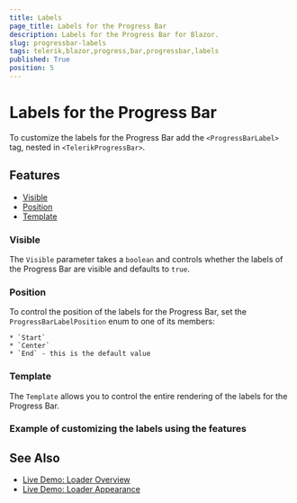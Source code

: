 ```yaml
---
title: Labels
page_title: Labels for the Progress Bar
description: Labels for the Progress Bar for Blazor.
slug: progressbar-labels
tags: telerik,blazor,progress,bar,progressbar,labels
published: True
position: 5
---
```


# Labels for the Progress Bar

To customize the labels for the Progress Bar add the `<ProgressBarLabel>` tag, nested in `<TelerikProgressBar>`.

## Features

* [Visible](#visible)
* [Position](#position)
* [Template](#template)

### Visible

The `Visible` parameter takes a `boolean` and controls whether the labels of the Progress Bar are visible and defaults to `true`.

### Position

To control the position of the labels for the Progress Bar, set the `ProgressBarLabelPosition` enum to one of its members:

    * `Start`
    * `Center`
    * `End` - this is the default value
    
    
### Template

The `Template` allows you to control the entire rendering of the labels for the Progress Bar.


### Example of customizing the labels using the features


## See Also

  * [Live Demo: Loader Overview](https://demos.telerik.com/blazor-ui/loader/overview)
  * [Live Demo: Loader Appearance](https://demos.telerik.com/blazor-ui/loader/appearance)
